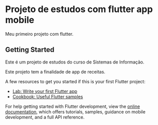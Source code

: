 # Projeto de estudos com flutter app mobile

Meu primeiro projeto com flutter.

## Getting Started

Este é um projeto de estudos do curso de Sistemas de Informação.

Este projeto tem a finalidade de app de receitas.

A few resources to get you started if this is your first Flutter project:

- [Lab: Write your first Flutter app](https://docs.flutter.dev/get-started/codelab)
- [Cookbook: Useful Flutter samples](https://docs.flutter.dev/cookbook)

For help getting started with Flutter development, view the
[online documentation](https://docs.flutter.dev/), which offers tutorials,
samples, guidance on mobile development, and a full API reference.
